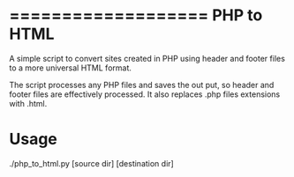 ===================
 PHP to HTML
===================

A simple script to convert sites created in PHP using header and footer files to a more universal HTML format.

The script processes any PHP files and saves the out put, so header and footer files are effectively processed. It also replaces .php files extensions with .html.

Usage
===============
./php_to_html.py [source dir] [destination dir]
